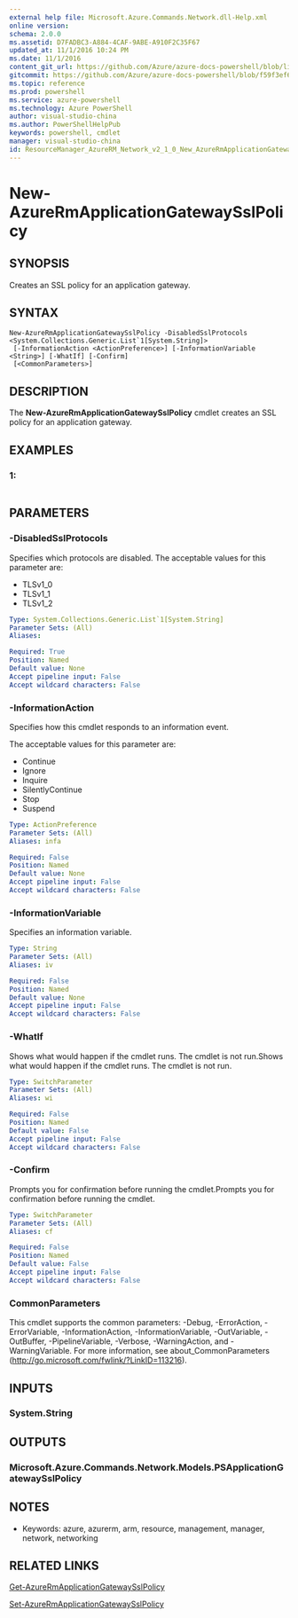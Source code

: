```yaml
---
external help file: Microsoft.Azure.Commands.Network.dll-Help.xml
online version: 
schema: 2.0.0
ms.assetid: D7FADBC3-A884-4CAF-9ABE-A910F2C35F67
updated_at: 11/1/2016 10:24 PM
ms.date: 11/1/2016
content_git_url: https://github.com/Azure/azure-docs-powershell/blob/live/azureps-cmdlets-docs/ResourceManager/AzureRM.Network/v2.1.0/New-AzureRmApplicationGatewaySslPolicy.md
gitcommit: https://github.com/Azure/azure-docs-powershell/blob/f59f3ef60bc592383812213e69fd77ba950759ed/azureps-cmdlets-docs/ResourceManager/AzureRM.Network/v2.1.0/New-AzureRmApplicationGatewaySslPolicy.md
ms.topic: reference
ms.prod: powershell
ms.service: azure-powershell
ms.technology: Azure PowerShell
author: visual-studio-china
ms.author: PowerShellHelpPub
keywords: powershell, cmdlet
manager: visual-studio-china
id: ResourceManager_AzureRM_Network_v2_1_0_New_AzureRmApplicationGatewaySslPolicy_md
---
```


# New-AzureRmApplicationGatewaySslPolicy

## SYNOPSIS
Creates an SSL policy for an application gateway.

## SYNTAX

```
New-AzureRmApplicationGatewaySslPolicy -DisabledSslProtocols <System.Collections.Generic.List`1[System.String]>
 [-InformationAction <ActionPreference>] [-InformationVariable <String>] [-WhatIf] [-Confirm]
 [<CommonParameters>]
```

## DESCRIPTION
The **New-AzureRmApplicationGatewaySslPolicy** cmdlet creates an SSL policy for an application gateway.

## EXAMPLES

### 1:
```

```

## PARAMETERS

### -DisabledSslProtocols
Specifies which protocols are disabled.
The acceptable values for this parameter are:

- TLSv1_0 
- TLSv1_1 
- TLSv1_2

```yaml
Type: System.Collections.Generic.List`1[System.String]
Parameter Sets: (All)
Aliases: 

Required: True
Position: Named
Default value: None
Accept pipeline input: False
Accept wildcard characters: False
```

### -InformationAction
Specifies how this cmdlet responds to an information event.

The acceptable values for this parameter are:

- Continue
- Ignore
- Inquire
- SilentlyContinue
- Stop
- Suspend

```yaml
Type: ActionPreference
Parameter Sets: (All)
Aliases: infa

Required: False
Position: Named
Default value: None
Accept pipeline input: False
Accept wildcard characters: False
```

### -InformationVariable
Specifies an information variable.

```yaml
Type: String
Parameter Sets: (All)
Aliases: iv

Required: False
Position: Named
Default value: None
Accept pipeline input: False
Accept wildcard characters: False
```

### -WhatIf
Shows what would happen if the cmdlet runs.
The cmdlet is not run.Shows what would happen if the cmdlet runs.
The cmdlet is not run.

```yaml
Type: SwitchParameter
Parameter Sets: (All)
Aliases: wi

Required: False
Position: Named
Default value: False
Accept pipeline input: False
Accept wildcard characters: False
```

### -Confirm
Prompts you for confirmation before running the cmdlet.Prompts you for confirmation before running the cmdlet.

```yaml
Type: SwitchParameter
Parameter Sets: (All)
Aliases: cf

Required: False
Position: Named
Default value: False
Accept pipeline input: False
Accept wildcard characters: False
```

### CommonParameters
This cmdlet supports the common parameters: -Debug, -ErrorAction, -ErrorVariable, -InformationAction, -InformationVariable, -OutVariable, -OutBuffer, -PipelineVariable, -Verbose, -WarningAction, and -WarningVariable. For more information, see about_CommonParameters (http://go.microsoft.com/fwlink/?LinkID=113216).

## INPUTS

### System.String

## OUTPUTS

### Microsoft.Azure.Commands.Network.Models.PSApplicationGatewaySslPolicy

## NOTES
* Keywords: azure, azurerm, arm, resource, management, manager, network, networking

## RELATED LINKS

[Get-AzureRmApplicationGatewaySslPolicy](xref:ResourceManager/AzureRM.Network/v2.1.0/Get-AzureRmApplicationGatewaySslPolicy.md)

[Set-AzureRmApplicationGatewaySslPolicy](xref:ResourceManager/AzureRM.Network/v2.1.0/Set-AzureRmApplicationGatewaySslPolicy.md)


